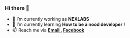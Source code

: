 ### Hi there 👋


- 🔭 I’m currently working as <b>NEXLABS</b>
- 🌱 I’m currently learning   <b>How to be a nood developer !</b>
- 📫 Reach me via             <b><a href='mailto:naythukhant644@gmail.com'> Email </a> , <a href='https://www.facebook.com/Mr.NayThuKhant'> Facebook </a></b>


